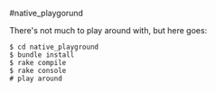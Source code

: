 #native_playgorund

There's not much to play around with, but here goes:

```
$ cd native_playground
$ bundle install
$ rake compile
$ rake console
# play around
```
